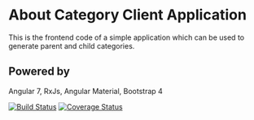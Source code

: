 # About Category Client Application
This is the frontend code of a simple application which can be used to 
generate parent and child categories.

## Powered by

Angular 7, RxJs, Angular Material, Bootstrap 4

[![Build Status](https://travis-ci.com/tebieto/category-app-client.svg?branch=master)](https://travis-ci.com/tebieto/category-app-client)
[![Coverage Status](https://coveralls.io/repos/github/tebieto/category-app-client/badge.svg?branch=master)](https://coveralls.io/github/tebieto/category-app-client?branch=master)
